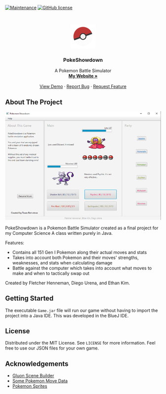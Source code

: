 [![Maintenance](https://img.shields.io/maintenance/yes/2017.svg)](https://GitHub.com/Naereen/StrapDown.js/graphs/commit-activity)
[![GitHub license](https://img.shields.io/github/license/Naereen/StrapDown.js.svg)](https://github.com/Naereen/StrapDown.js/blob/master/LICENSE)

<br />
<p align="center">
  <a href="https://github.com/iPanja/PokeShowdown">
    <img src="caps/Pokeball.png" alt="Logo" width="80" height="80">
  </a>

  <h3 align="center">PokeShowdown</h3>

  <p align="center">
    A Pokemon Battle Simulator
    <br />
    <a href="https://panjaco.com"><strong>My Website »</strong></a>
    <br />
    <br />
    <a href="">View Demo</a>
    ·
    <a href="https://github.com/iPanja/PokeShowdown/issues">Report Bug</a>
    ·
    <a href="https://github.com/iPanja/PokeShowdown/issues">Request Feature</a>
  </p>
</p>

## About The Project

[![Product Name Screen Shot][product-screenshot]](https://youtu.be/icvxo4iglU0)

PokeShowdown is a Pokemon Battle Simulator created as a final project for my Computer Science A class written purely in Java.

Features:
* Contains all 151 Gen I Pokemon along their actual moves and stats
* Takes into account both Pokemon and their moves' strengths, weaknesses, and stats when calculating damage
* Battle against the computer which takes into account what moves to make and when to tactically swap out

Created by Fletcher Henneman, Diego Urena, and Ethan Kim.

## Getting Started

The executable ```Game.jar``` file will run our game without having to import the project into a Java IDE.
This was developed in the BlueJ IDE.

## License

Distributed under the MIT License. See `LICENSE` for more information. Feel free to use our JSON files for your own game.

## Acknowledgements
* [Gluon Scene Builder](https://gluonhq.com/products/scene-builder/)
* [Some Pokemon Move Data](https://github.com/shri/)
* [Pokemon Sprites](https://pokemondb.net/pokedex/national)


<!-- MARKDOWN LINKS & IMAGES -->
[product-screenshot]: caps/Snapshot.png
